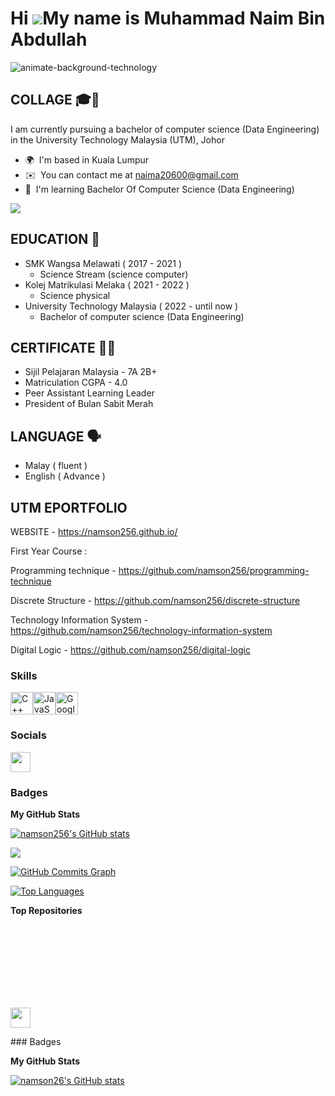 Hi ![](https://user-images.githubusercontent.com/18350557/176309783-0785949b-9127-417c-8b55-ab5a4333674e.gif)My name is Muhammad Naim Bin Abdullah
==================================================================================================================================================

![animate-background-technology](https://github.com/namson256/namson256/assets/155377702/f393fb38-abbd-485f-b338-5d27433aa30b)

COLLAGE 🎓📓
-------

I am currently pursuing a bachelor of computer science (Data Engineering) in the University Technology Malaysia (UTM), Johor

* 🌍  I'm based in Kuala Lumpur
* ✉️  You can contact me at [naima20600@gmail.com](mailto:naim20600@gmail.com)
* 🧠  I'm learning Bachelor Of Computer Science (Data Engineering)

<a href="https://www.github.com/namson256" target="_blank" rel="noreferrer"><img
src="https://img.shields.io/github/followers/namson256?logo=github&style=for-the-badge&color=0891b2&labelColor=1c1917" /></a>



EDUCATION 🏫
---------
- SMK Wangsa Melawati ( 2017 - 2021 ) <br>
  + Science Stream (science computer)
- Kolej Matrikulasi Melaka ( 2021 - 2022 ) <br>
  + Science physical 
- University Technology Malaysia ( 2022 - until now ) <br>
  + Bachelor of computer science (Data Engineering)

CERTIFICATE 📜🏅
-----------
- Sijil Pelajaran Malaysia - 7A 2B+
- Matriculation CGPA - 4.0
- Peer Assistant Learning Leader
- President of Bulan Sabit Merah

LANGUAGE 🗣
--------
- Malay ( fluent )
- English ( Advance )

UTM EPORTFOLIO
-------------

WEBSITE - https://namson256.github.io/

First Year Course :

Programming technique - https://github.com/namson256/programming-technique

Discrete Structure - https://github.com/namson256/discrete-structure

Technology Information System - https://github.com/namson256/technology-information-system

Digital Logic - https://github.com/namson256/digital-logic

### Skills


<p align="left">
<a href="https://docs.microsoft.com/en-us/cpp/?view=msvc-170" target="_blank" rel="noreferrer"><img src="https://raw.githubusercontent.com/danielcranney/readme-generator/main/public/icons/skills/cplusplus-colored.svg" width="36" height="36" alt="C++" /></a><a href="https://developer.mozilla.org/en-US/docs/Web/JavaScript" target="_blank" rel="noreferrer"><img src="https://raw.githubusercontent.com/danielcranney/readme-generator/main/public/icons/skills/javascript-colored.svg" width="36" height="36" alt="JavaScript" /></a><a href="https://cloud.google.com/" target="_blank" rel="noreferrer"><img src="https://raw.githubusercontent.com/danielcranney/readme-generator/main/public/icons/skills/googlecloud-colored.svg" width="36" height="36" alt="Google Cloud" /></a>
</p>


### Socials

<p align="left"> <a href="https://www.github.com/namson256" target="_blank" rel="noreferrer"> <picture> <source media="(prefers-color-scheme: dark)" srcset="https://raw.githubusercontent.com/danielcranney/readme-generator/main/public/icons/socials/github-dark.svg" /> <source media="(prefers-color-scheme: light)" srcset="https://raw.githubusercontent.com/danielcranney/readme-generator/main/public/icons/socials/github.svg" /> <img src="https://raw.githubusercontent.com/danielcranney/readme-generator/main/public/icons/socials/github.svg" width="32" height="32" /> </picture> </a></p>

### Badges

<b>My GitHub Stats</b>

<a href="http://www.github.com/namson256"><img src="https://github-readme-stats.vercel.app/api?username=namson256&show_icons=true&hide=&count_private=true&title_color=0891b2&text_color=ffffff&icon_color=0891b2&bg_color=1c1917&hide_border=true&show_icons=true" alt="namson256's GitHub stats" /></a>

<a href="http://www.github.com/namson256"><img src="https://github-readme-streak-stats.herokuapp.com/?user=namson256&stroke=ffffff&background=1c1917&ring=0891b2&fire=0891b2&currStreakNum=ffffff&currStreakLabel=0891b2&sideNums=ffffff&sideLabels=ffffff&dates=ffffff&hide_border=true" /></a>

<a href="http://www.github.com/namson256"><img src="https://github-readme-activity-graph.cyclic.app/graph?username=namson256&bg_color=1c1917&color=ffffff&line=0891b2&point=ffffff&area_color=1c1917&area=true&hide_border=true&custom_title=GitHub%20Commits%20Graph" alt="GitHub Commits Graph" /></a>

<a href="https://github.com/namson256" align="left"><img src="https://github-readme-stats.vercel.app/api/top-langs/?username=namson256&langs_count=10&title_color=0891b2&text_color=ffffff&icon_color=0891b2&bg_color=1c1917&hide_border=true&locale=en&custom_title=Top%20%Languages" alt="Top Languages" /></a>

<b>Top Repositories</b>

<div width="100%" align="center"></div><br /><br /><br /><br /><br /><br /><br />

<p align="left"> <a href="https://www.github.com/namson26" target="_blank" rel="noreferrer"> <picture> <source media="(prefers-color-scheme: dark)" srcset="https://raw.githubusercontent.com/danielcranney/readme-generator/main/public/icons/socials/github-dark.svg" /> <source media="(prefers-color-scheme: light)" srcset="https://raw.githubusercontent.com/danielcranney/readme-generator/main/public/icons/socials/github.svg" /> <img src="https://raw.githubusercontent.com/danielcranney/readme-generator/main/public/icons/socials/github.svg" width="32" height="32" /> </picture> </a></p>
### Badges

<b>My GitHub Stats</b>

<a href="http://www.github.com/namson26"><img src="https://github-readme-stats.vercel.app/api?username=namson26&show_icons=true&hide=&count_private=true&title_color=0891b2&text_color=ffffff&icon_color=ffffff&bg_color=1c1917&hide_border=true&show_icons=true" alt="namson26's GitHub stats" /></a>
